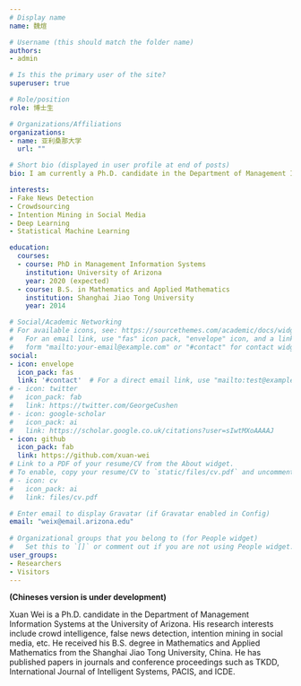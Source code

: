 ```yaml
---
# Display name
name: 魏煊

# Username (this should match the folder name)
authors:
- admin

# Is this the primary user of the site?
superuser: true

# Role/position
role: 博士生

# Organizations/Affiliations
organizations:
- name: 亚利桑那大学
  url: ""

# Short bio (displayed in user profile at end of posts)
bio: I am currently a Ph.D. candidate in the Department of Management Information Systems at the University of Arizona. Find me [here](/).

interests:
- Fake News Detection
- Crowdsourcing
- Intention Mining in Social Media
- Deep Learning
- Statistical Machine Learning

education:
  courses:
  - course: PhD in Management Information Systems
    institution: University of Arizona
    year: 2020 (expected)
  - course: B.S. in Mathematics and Applied Mathematics
    institution: Shanghai Jiao Tong University
    year: 2014

# Social/Academic Networking
# For available icons, see: https://sourcethemes.com/academic/docs/widgets/#icons
#   For an email link, use "fas" icon pack, "envelope" icon, and a link in the
#   form "mailto:your-email@example.com" or "#contact" for contact widget.
social:
- icon: envelope
  icon_pack: fas
  link: '#contact'  # For a direct email link, use "mailto:test@example.org".
# - icon: twitter
#   icon_pack: fab
#   link: https://twitter.com/GeorgeCushen
# - icon: google-scholar
#   icon_pack: ai
#   link: https://scholar.google.co.uk/citations?user=sIwtMXoAAAAJ
- icon: github
  icon_pack: fab
  link: https://github.com/xuan-wei
# Link to a PDF of your resume/CV from the About widget.
# To enable, copy your resume/CV to `static/files/cv.pdf` and uncomment the lines below.  
# - icon: cv
#   icon_pack: ai
#   link: files/cv.pdf

# Enter email to display Gravatar (if Gravatar enabled in Config)
email: "weix@email.arizona.edu"
  
# Organizational groups that you belong to (for People widget)
#   Set this to `[]` or comment out if you are not using People widget.  
user_groups:
- Researchers
- Visitors
---
```


**(Chineses version is under development)**

Xuan Wei is a Ph.D. candidate in the Department of Management Information Systems at the University of Arizona. His research interests include crowd intelligence, false news detection, intention mining in social media, etc. He received his B.S. degree in Mathematics and Applied Mathematics from the Shanghai Jiao Tong University, China. He has published papers in journals and conference proceedings such as TKDD, International Journal of Intelligent Systems, PACIS, and ICDE. 